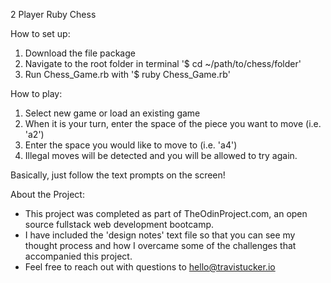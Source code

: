 2 Player Ruby Chess

How to set up:
1. Download the file package
2. Navigate to the root folder in terminal '$ cd ~/path/to/chess/folder'
3. Run Chess_Game.rb with '$ ruby Chess_Game.rb'

How to play:
1. Select new game or load an existing game
2. When it is your turn, enter the space of the piece you want to move (i.e. 'a2')
3. Enter the space you would like to move to (i.e. 'a4')
4. Illegal moves will be detected and you will be allowed to try again.

Basically, just follow the text prompts on the screen! 


About the Project:
- This project was completed as part of TheOdinProject.com, an open source fullstack web development bootcamp. 
- I have included the 'design notes' text file so that you can see my thought process and how I overcame some of the challenges that accompanied this project. 
- Feel free to reach out with questions to hello@travistucker.io


